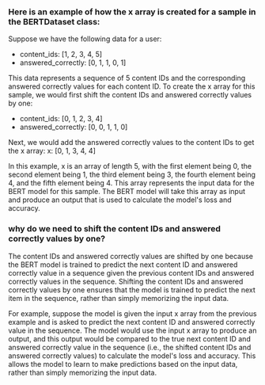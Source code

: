 ### Here is an example of how the x array is created for a sample in the BERTDataset class:

Suppose we have the following data for a user:
- content_ids: [1, 2, 3, 4, 5]
- answered_correctly: [0, 1, 1, 0, 1]

This data represents a sequence of 5 content IDs and the corresponding answered correctly values for each content ID. To create the x array for this sample, we would first shift the content IDs and answered correctly values by one:
- content_ids: [0, 1, 2, 3, 4]
- answered_correctly: [0, 0, 1, 1, 0]

Next, we would add the answered correctly values to the content IDs to get the x array: x: [0, 1, 3, 4, 4]

In this example, x is an array of length 5, with the first element being 0, the second element being 1, the third element being 3, the fourth element being 4, and the fifth element being 4. This array represents the input data for the BERT model for this sample. The BERT model will take this array as input and produce an output that is used to calculate the model's loss and accuracy.


### why do we need to shift the content IDs and answered correctly values by one?
The content IDs and answered correctly values are shifted by one because the BERT model is trained to predict the next content ID and answered correctly value in a sequence given the previous content IDs and answered correctly values in the sequence. Shifting the content IDs and answered correctly values by one ensures that the model is trained to predict the next item in the sequence, rather than simply memorizing the input data.

For example, suppose the model is given the input x array from the previous example and is asked to predict the next content ID and answered correctly value in the sequence. The model would use the input x array to produce an output, and this output would be compared to the true next content ID and answered correctly value in the sequence (i.e., the shifted content IDs and answered correctly values) to calculate the model's loss and accuracy. This allows the model to learn to make predictions based on the input data, rather than simply memorizing the input data.
